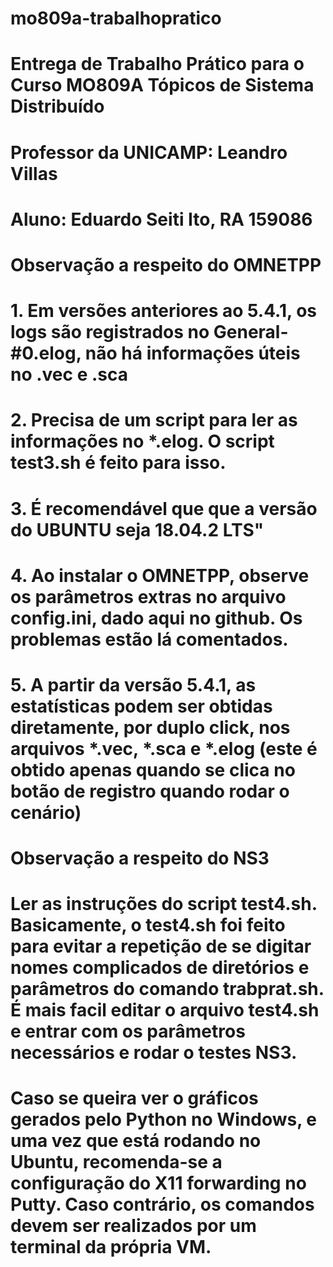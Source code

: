 # mo809a-trabalhopratico
# Entrega de Trabalho Prático para o Curso MO809A Tópicos de Sistema Distribuído
# Professor da UNICAMP: Leandro Villas
# Aluno: Eduardo Seiti Ito, RA 159086
#
# Observação a respeito do OMNETPP
# 1. Em versões anteriores ao 5.4.1, os logs são registrados no General-#0.elog, não há informações úteis no .vec e .sca
# 2. Precisa de um script para ler as informações no *.elog. O script test3.sh é feito para isso.
# 3. É recomendável que que a versão do UBUNTU seja 18.04.2 LTS"
# 4. Ao instalar o OMNETPP, observe os parâmetros extras no arquivo config.ini, dado aqui no github. Os problemas estão lá comentados.
# 5. A partir da versão 5.4.1, as estatísticas podem ser obtidas diretamente, por duplo click, nos arquivos *.vec, *.sca e *.elog (este é obtido apenas quando se clica no botão de registro quando rodar o cenário)
#
# Observação a respeito do NS3
# Ler as instruções do script test4.sh. Basicamente, o test4.sh foi feito para evitar a repetição de se digitar nomes complicados de diretórios e parâmetros do comando trabprat.sh. É mais facil editar o arquivo test4.sh e entrar com os parâmetros necessários e rodar o testes NS3.
# Caso se queira ver o gráficos gerados pelo Python no Windows, e uma vez que está rodando no Ubuntu, recomenda-se a configuração do X11 forwarding no Putty. Caso contrário, os comandos devem ser realizados por um terminal da própria VM.
